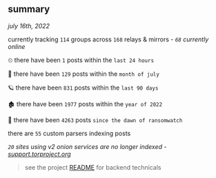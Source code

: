 
## summary
_july 16th, 2022_

currently tracking `114` groups across `168` relays & mirrors - _`68` currently online_

⏲ there have been `1` posts within the `last 24 hours`

🦈 there have been `129` posts within the `month of july`

🪐 there have been `831` posts within the `last 90 days`

🏚 there have been `1977` posts within the `year of 2022`

🦕 there have been `4263` posts `since the dawn of ransomwatch`

there are `55` custom parsers indexing posts

_`20` sites using v2 onion services are no longer indexed - [support.torproject.org](https://support.torproject.org/onionservices/v2-deprecation/)_

> see the project [README](https://github.com/joshhighet/ransomwatch#ransomwatch--) for backend technicals
